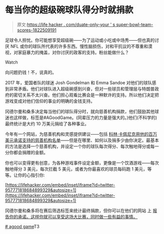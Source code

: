 # 每当你的超级碗球队得分时就捐款

> 原文:[https://life hacker . com/duate-only-your ' s super-bowl-team-scores-1822509191](https://lifehacker.com/donate-whenever-your-super-bowl-team-scores-1822509191)

足球令人担忧。你可能想享受超级碗——为了运动或小吃或中场秀——但也真的讨厌 NFL 或你的球队所代表的许多东西。慢性脑损伤，对和平抗议的不尊重和漠视，对家庭暴力的掩盖，对你讨厌的政客的支持。粉丝能做什么？

Watch

向问题扔钱！不，说真的。

2017 年，爱国者队的球迷 Josh Gondelman 和 Emma Sandoe 对他们的球队感到非常矛盾。他们对球队进入超级碗感到兴奋，但对一些球员和管理层与特朗普政府的密切关系不太兴奋。他们担心观看比赛会是一种默许的支持。所以他们决定把游戏变成对他们信仰的事业的明确的金钱支持。

冈德尔曼和桑多决定每当他们的球队得分时，就向慈善机构捐款，他们鼓励其他球迷也这样做，标签是#AGoodGame。(同辈压力的力量是强大的。)他们(不科学的)最终统计是大约 10 万美元捐给了各种事业。

今年有一个网站，为慈善机构和灵感提供建议——包括 [科林·卡佩尼克用他的百万美元承诺支持的慈善机构名单](http://kaepernick7.com/million-dollar-pledge/)——但是在哪里、如何以及捐多少由你决定。最基本的方法是选择一个慈善机构，并设定一个你的球队每次得分、每次触地得分或每一分你都会捐赠的金额。

你也可以变得更有创意，为各种游戏事件设定金额，更像是一个饮酒游戏——每次触地得分 3 美元，每次拦截 5 美元，或者为你最喜欢的球员每码跑 1 美元，等等。让你的心指引你:

 [https://lifehacker.com/embed/inset/iframe?id=twitter-957771818684899329&autosize=1](https://lifehacker.com/embed/inset/iframe?id=twitter-957771818684899329&autosize=1) 

冈德尔曼和桑多将在赛后筛选标签来统计最终捐款，但你可以在他们的网站 上 [报告你的承诺。这样你就可以享受这场大比赛，同时做一些有益的事情。](https://docs.google.com/forms/d/e/1FAIpQLSfYsbSCupGF5Aetef19bhClLZswGgzvucky2R1B5XGodhmSHg/viewform) 

[# agood game](http://www.agoodgamedonation.com/)T3